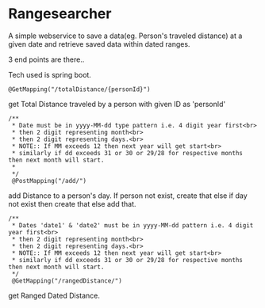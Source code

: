 # Rangesearcher
A simple webservice to save a data(eg. Person's traveled distance) at a given date and retrieve saved data within dated ranges.

3 end points are there..

Tech used is spring boot.

	@GetMapping("/totalDistance/{personId}")
get Total Distance traveled by a person with given ID as 'personId'
	
	/**
	 * Date must be in yyyy-MM-dd type pattern i.e. 4 digit year first<br>
	 * then 2 digit representing month<br>
	 * then 2 digit representing days.<br>
	 * NOTE:: If MM exceeds 12 then next year will get start<br>
	 * similarly if dd exceeds 31 or 30 or 29/28 for respective months then next month will start.
	 * 
	 */
     @PostMapping("/add/") 
add Distance to a person's day. If person not exist, create that else if day not exist then create that else add that.
	
	/**
	 * Dates 'date1' & 'date2' must be in yyyy-MM-dd pattern i.e. 4 digit year first<br>
	 * then 2 digit representing month<br>
	 * then 2 digit representing days.<br>
	 * NOTE:: If MM exceeds 12 then next year will get start<br>
	 * similarly if dd exceeds 31 or 30 or 29/28 for respective months then next month will start.
	 */
     @GetMapping("/rangedDistance/") 
get Ranged Dated Distance.
